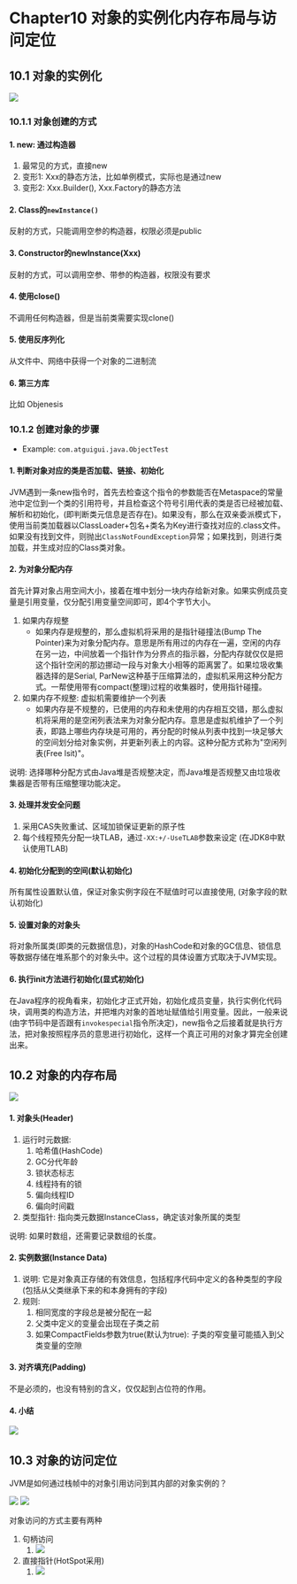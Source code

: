 # Chapter10 对象的实例化内存布局与访问定位

## 10.1 对象的实例化
<img src="JVM.Images.I/第10章_对象的实例化.jpg">

### 10.1.1 对象创建的方式
#### 1. new: 通过构造器 
1. 最常见的方式，直接new
2. 变形1: Xxx的静态方法，比如单例模式，实际也是通过new
3. 变形2: Xxx.Builder(), Xxx.Factory的静态方法

#### 2. Class的`newInstance()`
反射的方式，只能调用空参的构造器，权限必须是public

#### 3. Constructor的newInstance(Xxx)
反射的方式，可以调用空参、带参的构造器，权限没有要求

#### 4. 使用close()
不调用任何构造器，但是当前类需要实现clone()

#### 5. 使用反序列化
从文件中、网络中获得一个对象的二进制流

#### 6. 第三方库
比如 Objenesis

### 10.1.2 创建对象的步骤
* Example: `com.atguigui.java.ObjectTest`

#### 1. 判断对象对应的类是否加载、链接、初始化
JVM遇到一条new指令时，首先去检查这个指令的参数能否在Metaspace的常量池中定位到一个类的引用符号，并且检查这个符号引用代表的类是否已经被加载、解析和初始化，(即判断类元信息是否存在)。如果没有，那么在双亲委派模式下，使用当前类加载器以ClassLoader+包名+类名为Key进行查找对应的.class文件。如果没有找到文件，则抛出`ClassNotFoundException`异常；如果找到，则进行类加载，并生成对应的Class类对象。

#### 2. 为对象分配内存
首先计算对象占用空间大小，接着在堆中划分一块内存给新对象。如果实例成员变量是引用变量，仅分配引用变量空间即可，即4个字节大小。
1. 如果内存规整
   * 如果内存是规整的，那么虚拟机将采用的是指针碰撞法(Bump The Pointer)来为对象分配内存。意思是所有用过的内存在一遍，空闲的内存在另一边，中间放着一个指针作为分界点的指示器，分配内存就仅仅是把这个指针空闲的那边挪动一段与对象大小相等的距离罢了。如果垃圾收集器选择的是Serial, ParNew这种基于压缩算法的，虚拟机采用这种分配方式。一帮使用带有compact(整理)过程的收集器时，使用指针碰撞。
2. 如果内存不规整: 虚拟机需要维护一个列表
   * 如果内存是不规整的，已使用的内存和未使用的内存相互交错，那么虚拟机将采用的是空闲列表法来为对象分配内存。意思是虚拟机维护了一个列表，即路上哪些内存块是可用的，再分配的时候从列表中找到一块足够大的空间划分给对象实例，并更新列表上的内容。这种分配方式称为"空闲列表(Free lsit)"。

说明: 选择哪种分配方式由Java堆是否规整决定，而Java堆是否规整又由垃圾收集器是否带有压缩整理功能决定。 

#### 3. 处理并发安全问题
1. 采用CAS失败重试、区域加锁保证更新的原子性
2. 每个线程预先分配一块TLAB，通过`-XX:+/-UseTLAB`参数来设定 (在JDK8中默认使用TLAB)

#### 4. 初始化分配到的空间(默认初始化)
所有属性设置默认值，保证对象实例字段在不赋值时可以直接使用, (对象字段的默认初始化)

#### 5. 设置对象的对象头
将对象所属类(即类的元数据信息)，对象的HashCode和对象的GC信息、锁信息等数据存储在堆系那个的对象头中。这个过程的具体设置方式取决于JVM实现。

#### 6. 执行init方法进行初始化(显式初始化)
在Java程序的视角看来，初始化才正式开始，初始化成员变量，执行实例化代码块，调用类的构造方法，并把堆内对象的首地址赋值给引用变量。因此，一般来说(由字节码中是否跟有`invokespecial`指令所决定)，new指令之后接着就是执行方法，把对象按照程序员的意思进行初始化，这样一个真正可用的对象才算完全创建出来。


## 10.2 对象的内存布局
<img src="JVM.Images.I/第10章_对象的内存布局.jpg">

#### 1. 对象头(Header)
1. 运行时元数据: 
   1. 哈希值(HashCode)
   2. GC分代年龄
   3. 锁状态标志
   4. 线程持有的锁
   5. 偏向线程ID
   6. 偏向时间戳
2. 类型指针: 指向类元数据InstanceClass，确定该对象所属的类型

说明: 如果时数组，还需要记录数组的长度。

#### 2. 实例数据(Instance Data)
1. 说明: 它是对象真正存储的有效信息，包括程序代码中定义的各种类型的字段(包括从父类继承下来的和本身拥有的字段)
2. 规则:
   1. 相同宽度的字段总是被分配在一起
   2. 父类中定义的变量会出现在子类之前
   3. 如果CompactFields参数为true(默认为true): 子类的窄变量可能插入到父类变量的空隙

#### 3. 对齐填充(Padding)
不是必须的，也没有特别的含义，仅仅起到占位符的作用。

#### 4. 小结
<img src="JVM.Images.I/第10章_图示对象的内存布局.jpg">


## 10.3 对象的访问定位
JVM是如何通过栈帧中的对象引用访问到其内部的对象实例的？

<img src="JVM.Images.I/第10章_对象访问定位.jpg">

<img src="JVM.Images.I/第10章_对象的访问定位_1.png">

对象访问的方式主要有两种
1. 句柄访问
   1. <img src="JVM.Images.I/第10章_方式1：句柄访问.jpg">
2. 直接指针(HotSpot采用)
   1. <img src="JVM.Images.I/第10章_方式2：使用直接指针访问.jpg">


